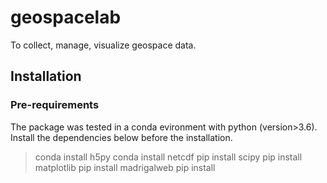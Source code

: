 # geospacelab
To collect, manage, visualize geospace data.

## Installation

### Pre-requirements
The package was tested in a conda evironment with python (version>3.6). Install the dependencies below before the installation. 

> conda install h5py
> conda install netcdf
> pip install scipy
> pip install matplotlib
> pip install madrigalweb
> pip install 
